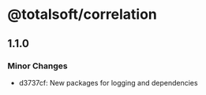 # @totalsoft/correlation

## 1.1.0

### Minor Changes

- d3737cf: New packages for logging and dependencies
